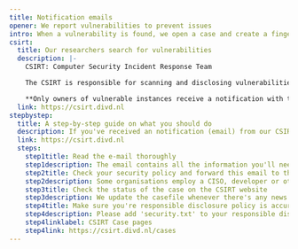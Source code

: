 ```yaml
---
title: Notification emails
opener: We report vulnerabilities to prevent issues
intro: When a vulnerability is found, we open a case and create a fingerprint. A case is a record or file created to document and manage the process of addressing a specific vulnerability. A fingerprint serves as a unique identifier or signature for the vulnerability, aiding in the identification of affected systems. Subsequently, we start scanning to identify vulnerable instances and notify the owners of these systems. This structured approach ensures that vulnerabilities are systematically tracked, managed, and resolved.
csirt:
  title: Our researchers search for vulnerabilities
  description: |-
    CSIRT: Computer Security Incident Response Team

    The CSIRT is responsible for scanning and disclosing vulnerabilities identified by either DIVD researchers or third parties. Additionally, it alerts individuals about leaked credentials and manages our CVE Numbering Authority (CNA) functions.

    **Only owners of vulnerable instances receive a notification with the host information and mitigation steps.**
  link: https://csirt.divd.nl
stepbystep:
  title: A step-by-step guide on what you should do
  description: If you've received an notification (email) from our CSIRT, check whether the email address contains @divd.nl. This could be csirt@divd.nl, divd-case-number@csirt.divd.nl or a name-of-researcher@divd.nl (as some of our researchers prefer to send notifications from their personal DIVD account).
  link: https://csirt.divd.nl
  steps:
    step1title: Read the e-mail thoroughly
    step1description: The email contains all the information you'll need to take actions on this vulnerability. We always share the possible consequences when the vulnerability is exploited by a threat actor.
    step2title: Check your security policy and forward this email to the right person
    step2description: Some organisations employ a CISO, developer or other IT-team member, please inform the right person in your organisation about the vulnerability. If you don't have a contact who could help you out, please reply on our email and we'll do our best to help you out.
    step3title: Check the status of the case on the CSIRT website
    step3description: We update the casefile whenever there's any news on the vulnerability. This might be when a patch is available or, unfortunately, in some cases when there's no patch available yet we keep you updated on what type of mitigations you can take.
    step4title: Make sure you're responsible disclosure policy is accurate.
    step4description: Please add 'security.txt' to your responsible disclosure policy. You could use securitytxt.org to easily create a security.txt file and ask your administrator to add it in the source of the website.
    step4linklabel: CSIRT Case pages
    step4link: https://csirt.divd.nl/cases
---
```

